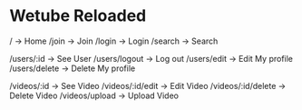 # Wetube Reloaded

/ -> Home
/join -> Join
/login -> Login
/search -> Search

/users/:id -> See User
/users/logout -> Log out
/users/edit -> Edit My profile
/users/delete -> Delete My profile

/videos/:id -> See Video
/videos/:id/edit -> Edit Video
/videos/:id/delete -> Delete Video 
/videos/upload -> Upload Video
